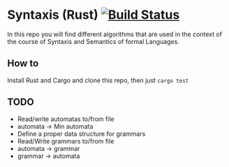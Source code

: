 # Syntaxis (Rust) [![Build Status](https://travis-ci.org/franleplant/syntaxis.rs.svg?branch=master)](https://travis-ci.org/franleplant/syntaxis.rs)

In this repo you will find different algorithms that are used in the context of the course of Syntaxis and Semantics of 
formal Languages.

## How to
Install Rust and Cargo and clone this repo, then just `cargo test`

## TODO

- Read/write automatas to/from file
- automata -> Min automata
- Define a proper data structure for grammars
- Read/Write grammars to/from file
- automata -> grammar
- grammar -> automata
